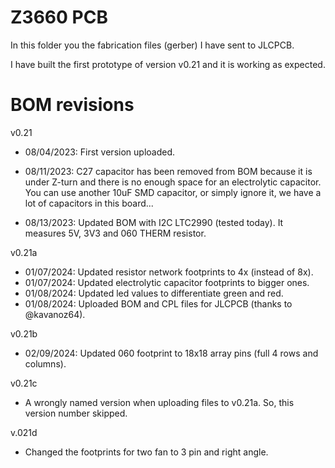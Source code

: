 # Z3660 PCB

In this folder you the fabrication files (gerber) I have sent to JLCPCB.

I have built the first prototype of version v0.21 and it is working as expected.

# BOM revisions
v0.21
 * 08/04/2023: First version uploaded.

 * 08/11/2023: C27 capacitor has been removed from BOM because it is under Z-turn and there is no enough space for an electrolytic capacitor. You can use another 10uF SMD capacitor, or simply ignore it, we have a lot of capacitors in this board...

 * 08/13/2023: Updated BOM with I2C LTC2990 (tested today). It measures 5V, 3V3 and 060 THERM resistor.

v0.21a
 * 01/07/2024: Updated resistor network footprints to 4x (instead of 8x).
 * 01/07/2024: Updated electrolytic capacitor footprints to bigger ones.
 * 01/08/2024: Updated led values to differentiate green and red.
 * 01/08/2024: Uploaded BOM and CPL files for JLCPCB (thanks to @kavanoz64).
 
 v0.21b
 * 02/09/2024: Updated 060 footprint to 18x18 array pins (full 4 rows and columns).
 
 v0.21c
 * A wrongly named version when uploading files to v0.21a. So, this version number skipped.
 
 v.021d
 * Changed the footprints for two fan to 3 pin and right angle.
